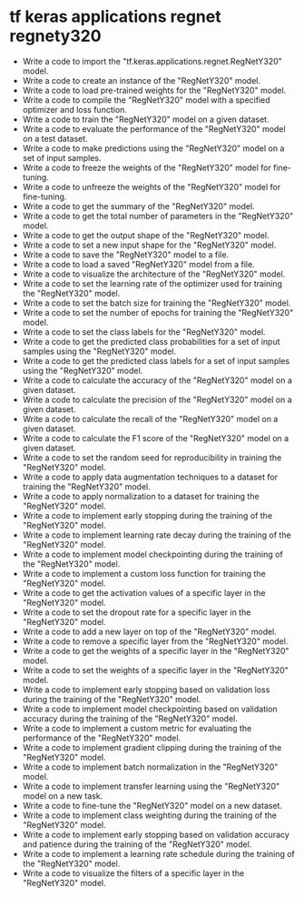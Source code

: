 # tf keras applications regnet regnety320

- Write a code to import the "tf.keras.applications.regnet.RegNetY320" model.
- Write a code to create an instance of the "RegNetY320" model.
- Write a code to load pre-trained weights for the "RegNetY320" model.
- Write a code to compile the "RegNetY320" model with a specified optimizer and loss function.
- Write a code to train the "RegNetY320" model on a given dataset.
- Write a code to evaluate the performance of the "RegNetY320" model on a test dataset.
- Write a code to make predictions using the "RegNetY320" model on a set of input samples.
- Write a code to freeze the weights of the "RegNetY320" model for fine-tuning.
- Write a code to unfreeze the weights of the "RegNetY320" model for fine-tuning.
- Write a code to get the summary of the "RegNetY320" model.
- Write a code to get the total number of parameters in the "RegNetY320" model.
- Write a code to get the output shape of the "RegNetY320" model.
- Write a code to set a new input shape for the "RegNetY320" model.
- Write a code to save the "RegNetY320" model to a file.
- Write a code to load a saved "RegNetY320" model from a file.
- Write a code to visualize the architecture of the "RegNetY320" model.
- Write a code to set the learning rate of the optimizer used for training the "RegNetY320" model.
- Write a code to set the batch size for training the "RegNetY320" model.
- Write a code to set the number of epochs for training the "RegNetY320" model.
- Write a code to set the class labels for the "RegNetY320" model.
- Write a code to get the predicted class probabilities for a set of input samples using the "RegNetY320" model.
- Write a code to get the predicted class labels for a set of input samples using the "RegNetY320" model.
- Write a code to calculate the accuracy of the "RegNetY320" model on a given dataset.
- Write a code to calculate the precision of the "RegNetY320" model on a given dataset.
- Write a code to calculate the recall of the "RegNetY320" model on a given dataset.
- Write a code to calculate the F1 score of the "RegNetY320" model on a given dataset.
- Write a code to set the random seed for reproducibility in training the "RegNetY320" model.
- Write a code to apply data augmentation techniques to a dataset for training the "RegNetY320" model.
- Write a code to apply normalization to a dataset for training the "RegNetY320" model.
- Write a code to implement early stopping during the training of the "RegNetY320" model.
- Write a code to implement learning rate decay during the training of the "RegNetY320" model.
- Write a code to implement model checkpointing during the training of the "RegNetY320" model.
- Write a code to implement a custom loss function for training the "RegNetY320" model.
- Write a code to get the activation values of a specific layer in the "RegNetY320" model.
- Write a code to set the dropout rate for a specific layer in the "RegNetY320" model.
- Write a code to add a new layer on top of the "RegNetY320" model.
- Write a code to remove a specific layer from the "RegNetY320" model.
- Write a code to get the weights of a specific layer in the "RegNetY320" model.
- Write a code to set the weights of a specific layer in the "RegNetY320" model.
- Write a code to implement early stopping based on validation loss during the training of the "RegNetY320" model.
- Write a code to implement model checkpointing based on validation accuracy during the training of the "RegNetY320" model.
- Write a code to implement a custom metric for evaluating the performance of the "RegNetY320" model.
- Write a code to implement gradient clipping during the training of the "RegNetY320" model.
- Write a code to implement batch normalization in the "RegNetY320" model.
- Write a code to implement transfer learning using the "RegNetY320" model on a new task.
- Write a code to fine-tune the "RegNetY320" model on a new dataset.
- Write a code to implement class weighting during the training of the "RegNetY320" model.
- Write a code to implement early stopping based on validation accuracy and patience during the training of the "RegNetY320" model.
- Write a code to implement a learning rate schedule during the training of the "RegNetY320" model.
- Write a code to visualize the filters of a specific layer in the "RegNetY320" model.